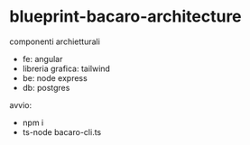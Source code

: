 # blueprint-bacaro-architecture

componenti archietturali
- fe: angular
- libreria grafica: tailwind
- be: node express
- db: postgres

avvio: 
- npm i 
- ts-node bacaro-cli.ts
